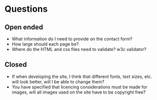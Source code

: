 # Questions
## Open ended
- What information do I need to provide on the contact form?
- How large should each page be?
- Where do the HTML and css files need to validate? w3c validator?
## Closed
- If when developing the site, I think that different fonts, text sizes, etc. will look better, will I be able to change them?
- You have specified that licencing considerations must be made for images, will all images used on the site have to be copyright free? 
